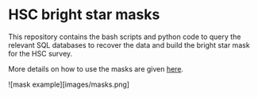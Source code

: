 # HSC bright star masks

This repository contains the bash scripts and python code to query the relevant SQL databases to recover the data and build the bright star mask for the HSC survey.

More details on how to use the masks are given [here](http://jeancoupon.com/brightStarMasks).

![mask example][images/masks.png]